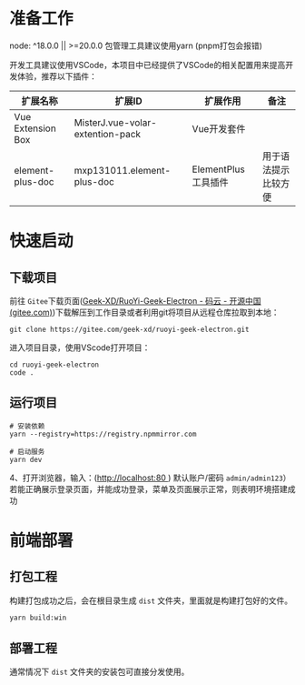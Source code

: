 # 准备工作

node: ^18.0.0 || >=20.0.0
包管理工具建议使用yarn  (pnpm打包会报错)

开发工具建议使用VSCode，本项目中已经提供了VSCode的相关配置用来提高开发体验，推荐以下插件：

| 扩展名称          | 扩展ID                           | 扩展作用            | 备注                 |
| ----------------- | -------------------------------- | ------------------- | -------------------- |
| Vue Extension Box | MisterJ.vue-volar-extention-pack | Vue开发套件         |                      |
| element-plus-doc  | mxp131011.element-plus-doc       | ElementPlus工具插件 | 用于语法提示比较方便 |

# 快速启动

## 下载项目

前往 `Gitee`下载页面([Geek-XD/RuoYi-Geek-Electron - 码云 - 开源中国 (gitee.com)](https://gitee.com/geek-xd/ruoyi-geek-electron))下载解压到工作目录或者利用git将项目从远程仓库拉取到本地：

```shell
git clone https://gitee.com/geek-xd/ruoyi-geek-electron.git
```

进入项目目录，使用VScode打开项目：

```shell
cd ruoyi-geek-electron
code .
```

## 运行项目

```shell
# 安装依赖
yarn --registry=https://registry.npmmirror.com

# 启动服务
yarn dev
```

4、打开浏览器，输入：([http://localhost:80 ](http://localhost/)) 默认账户/密码 `admin/admin123`）
若能正确展示登录页面，并能成功登录，菜单及页面展示正常，则表明环境搭建成功

# 前端部署

## 打包工程

构建打包成功之后，会在根目录生成 `dist` 文件夹，里面就是构建打包好的文件。

```bash
yarn build:win
```

## 部署工程

通常情况下 `dist` 文件夹的安装包可直接分发使用。
